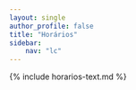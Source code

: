 ```yaml
---
layout: single
author_profile: false
title: "Horários"
sidebar:
    nav: "lc"
---
```


{% include horarios-text.md %}